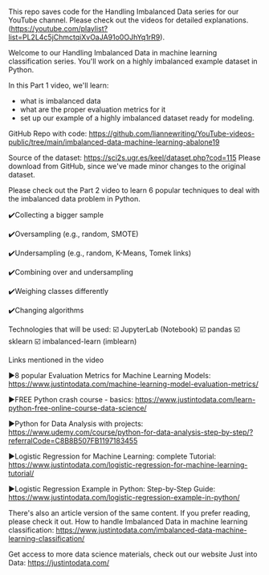 This repo saves code for the Handling Imbalanced Data series for our YouTube channel. Please check out the videos for detailed explanations. (https://youtube.com/playlist?list=PL2L4c5jChmctqiXvOaJA91o0OJhYq1rR9).

Welcome to our Handling Imbalanced Data in machine learning classification series. You'll work on a highly imbalanced example dataset in Python.

In this Part 1 video,  we'll learn:
- what is imbalanced data
- what are the proper evaluation metrics for it
- set up our example of a highly imbalanced dataset ready for modeling. 

GitHub Repo with code: https://github.com/liannewriting/YouTube-videos-public/tree/main/imbalanced-data-machine-learning-abalone19

Source of the dataset: https://sci2s.ugr.es/keel/dataset.php?cod=115 Please download from GitHub, since we've made minor changes to the original dataset.

Please check out the Part 2 video to learn 6 popular techniques to deal with the imbalanced data problem in Python.

✔️Collecting a bigger sample

✔️Oversampling (e.g., random, SMOTE)

✔️Undersampling (e.g., random, K-Means, Tomek links)

✔️Combining over and undersampling

✔️Weighing classes differently

✔️Changing algorithms


Technologies that will be used:
☑️ JupyterLab (Notebook)
☑️ pandas
☑️ sklearn
☑️ imbalanced-learn (imblearn)


Links mentioned in the video

►8 popular Evaluation Metrics for Machine Learning Models: https://www.justintodata.com/machine-learning-model-evaluation-metrics/

►FREE Python crash course - basics: https://www.justintodata.com/learn-python-free-online-course-data-science/

►Python for Data Analysis with projects: https://www.udemy.com/course/python-for-data-analysis-step-by-step/?referralCode=C8B8B507FB1197183455

►Logistic Regression for Machine Learning: complete Tutorial: https://www.justintodata.com/logistic-regression-for-machine-learning-tutorial/

►Logistic Regression Example in Python: Step-by-Step Guide: https://www.justintodata.com/logistic-regression-example-in-python/

There's also an article version of the same content. If you prefer reading, please check it out. How to handle Imbalanced Data in machine learning classification: https://www.justintodata.com/imbalanced-data-machine-learning-classification/

Get access to more data science materials, check out our website Just into Data: https://justintodata.com/
